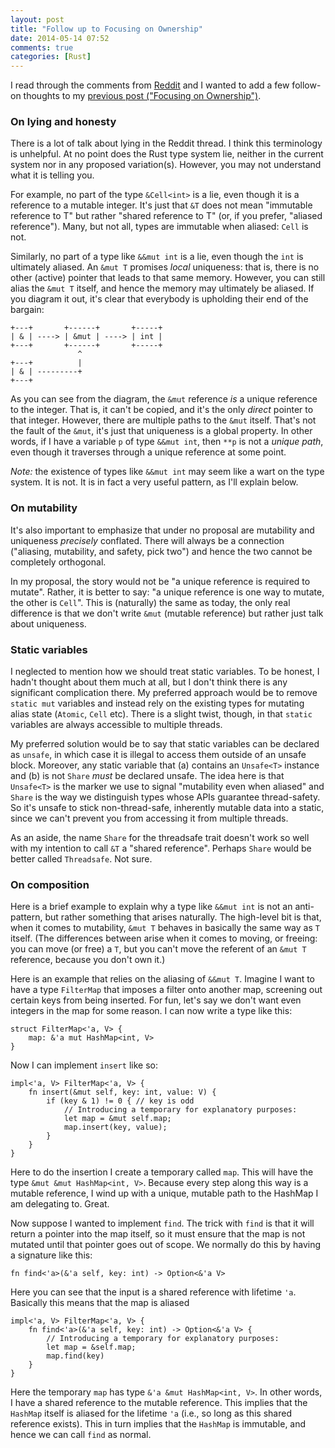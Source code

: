 ```yaml
---
layout: post
title: "Follow up to Focusing on Ownership"
date: 2014-05-14 07:52
comments: true
categories: [Rust]
---
```


I read through the comments from [Reddit][r] and I wanted to add a few
follow-on thoughts to my
[previous post ("Focusing on Ownership")][fo].

### On lying and honesty

There is a lot of talk about lying in the Reddit thread. I think this
terminology is unhelpful. At no point does the Rust type system lie,
neither in the current system nor in any proposed
variation(s). However, you may not understand what it is telling you.

For example, no part of the type `&Cell<int>` is a lie, even though it
is a reference to a mutable integer. It's just that `&T` does not mean
"immutable reference to T" but rather "shared reference to T" (or, if
you prefer, "aliased reference"). Many, but not all, types are
immutable when aliased: `Cell` is not.

Similarly, no part of a type like `&&mut int` is a lie, even though
the `int` is ultimately aliased. An `&mut T` promises *local*
uniqueness: that is, there is no other (active) pointer that leads to
that same memory.  However, you can still alias the `&mut T` itself,
and hence the memory may ultimately be aliased. If you diagram it out,
it's clear that everybody is upholding their end of the bargain:

    +---+       +------+       +-----+
    | & | ----> | &mut | ----> | int |
    +---+       +------+       +-----+
                   ^
    +---+          |
    | & | ---------+
    +---+

As you can see from the diagram, the `&mut` reference *is* a unique
reference to the integer. That is, it can't be copied, and it's the
only *direct* pointer to that integer. However, there are multiple
paths to the `&mut` itself. That's not the fault of the `&mut`, it's
just that uniqueness is a global property. In other words, if I have a
variable `p` of type `&&mut int`, then `**p` is not a *unique path*,
even though it traverses through a unique reference at some point.

*Note:* the existence of types like `&&mut int` may seem like a wart
on the type system. It is not. It is in fact a very useful pattern, as
I'll explain below.

### On mutability

It's also important to emphasize that under no proposal are mutability
and uniqueness *precisely* conflated. There will always be a
connection ("aliasing, mutability, and safety, pick two") and hence
the two cannot be completely orthogonal.

In my proposal, the story would not be "a unique reference is required
to mutate". Rather, it is better to say: "a unique reference is one
way to mutate, the other is `Cell`". This is (naturally) the same as
today, the only real difference is that we don't write `&mut` (mutable
reference) but rather just talk about uniqueness.

### Static variables

I neglected to mention how we should treat static variables. To be
honest, I hadn't thought about them much at all, but I don't think
there is any significant complication there. My preferred approach
would be to remove `static mut` variables and instead rely on the
existing types for mutating alias state (`Atomic`, `Cell` etc). There
is a slight twist, though, in that `static` variables are always
accessible to multiple threads.

My preferred solution would be to say that static variables can be
declared as `unsafe`, in which case it is illegal to access them
outside of an unsafe block. Moreover, any static variable that (a)
contains an `Unsafe<T>` instance and (b) is not `Share` *must* be
declared unsafe. The idea here is that `Unsafe<T>` is the marker we
use to signal "mutability even when aliased" and `Share` is the way we
distinguish types whose APIs guarantee thread-safety. So it's unsafe
to stick non-thread-safe, inherently mutable data into a static, since
we can't prevent you from accessing it from multiple threads.

As an aside, the name `Share` for the threadsafe trait doesn't work so
well with my intention to call `&T` a "shared reference". Perhaps
`Share` would be better called `Threadsafe`. Not sure.

### On composition

Here is a brief example to explain why a type like `&&mut int` is not
an anti-pattern, but rather something that arises naturally. The
high-level bit is that, when it comes to mutability, `&mut T` behaves
in basically the same way as `T` itself. (The differences between
arise when it comes to moving, or freeing: you can move (or free) a
`T`, but you can't move the referent of an `&mut T` reference, because
you don't own it.)

Here is an example that relies on the aliasing of `&&mut T`. Imagine I
want to have a type `FilterMap` that imposes a filter onto another
map, screening out certain keys from being inserted. For fun, let's
say we don't want even integers in the map for some reason. I can now
write a type like this:

    struct FilterMap<'a, V> {
        map: &'a mut HashMap<int, V>
    }
    
Now I can implement `insert` like so:

    impl<'a, V> FilterMap<'a, V> {
        fn insert(&mut self, key: int, value: V) {
            if (key & 1) != 0 { // key is odd
                // Introducing a temporary for explanatory purposes:
                let map = &mut self.map;
                map.insert(key, value);
            }
        }
    }
    
Here to do the insertion I create a temporary called `map`. This will
have the type `&mut &mut HashMap<int, V>`. Because every step along
this way is a mutable reference, I wind up with a unique, mutable path
to the HashMap I am delegating to. Great.

Now suppose I wanted to implement `find`. The trick with `find` is
that it will return a pointer into the map itself, so it must ensure
that the map is not mutated until that pointer goes out of scope. We
normally do this by having a signature like this:

    fn find<'a>(&'a self, key: int) -> Option<&'a V>
    
Here you can see that the input is a shared reference with lifetime
`'a`. Basically this means that the map is aliased 

    impl<'a, V> FilterMap<'a, V> {
        fn find<'a>(&'a self, key: int) -> Option<&'a V> {
            // Introducing a temporary for explanatory purposes:
            let map = &self.map;
            map.find(key)
        }
    }

Here the temporary `map` has type `&'a &mut HashMap<int, V>`. In other
words, I have a shared reference to the mutable reference. This
implies that the `HashMap` itself is aliased for the lifetime `'a`
(i.e., so long as this shared reference exists). This in turn implies
that the `HashMap` is immutable, and hence we can call `find` as
normal.


[r]: http://www.reddit.com/r/rust/comments/25i544/babysteps_focusing_on_ownership_or_removing_let/
[fo]: http://smallcultfollowing.com/babysteps/blog/2014/05/13/focusing-on-ownership/
 
